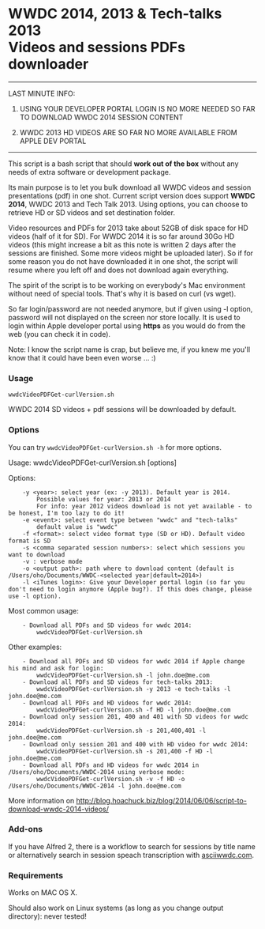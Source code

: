 WWDC 2014, 2013 & Tech-talks 2013 <br/>Videos and sessions PDFs downloader
================

*****
LAST MINUTE INFO:

1) USING YOUR DEVELOPER PORTAL LOGIN IS NO MORE NEEDED SO FAR TO DOWNLOAD WWDC 2014 SESSION CONTENT

2) WWDC 2013 HD VIDEOS ARE SO FAR NO MORE AVAILABLE FROM APPLE DEV PORTAL
*****


This script is a bash script that should **work out of the box** without any needs of extra software or development package.

Its main purpose is to let you bulk download all WWDC videos and session presentations (pdf) in one shot.
Current script version does support **WWDC 2014**, WWDC 2013 and Tech Talk 2013.
Using options, you can choose to retrieve HD or SD videos and set destination folder.

Video resources and PDFs for 2013 take about 52GB of disk space for HD videos (half of it for SD). For WWDC 2014 it is so far around 30Go HD videos (this might increase a bit as this note is written 2 days after the sessions are finished. Some more videos might be uploaded later). So if for some reason you do not have downloaded it in one shot, the script will resume where you left off and does not download again everything. 

The spirit of the script is to be working on everybody's Mac environment without need of special tools. That's why it is based on curl (vs wget).

So far login/password are not needed anymore, but if given using -l option, password will not displayed on the screen nor store locally. It is used to login within Apple developer portal using **https** as you would do from the web (you can check it in code).

Note: I know the script name is crap, but believe me, if you knew me you'll know that it could have been even worse ... :)

### Usage
`wwdcVideoPDFGet-curlVersion.sh`

WWDC 2014 SD videos + pdf sessions will be downloaded by default.

### Options
You can try `wwdcVideoPDFGet-curlVersion.sh -h` for more options.

Usage: 	wwdcVideoPDFGet-curlVersion.sh [options]

Options:

		-y <year>: select year (ex: -y 2013). Default year is 2014. 
			Possible values for year: 2013 or 2014
			For info: year 2012 videos download is not yet available - to be honest, I'm too lazy to do it!
		-e <event>: select event type between "wwdc" and "tech-talks"
			default value is "wwdc"
		-f <format>: select video format type (SD or HD). Default video format is SD
		-s <comma separated session numbers>: select which sessions you want to download
		-v : verbose mode
		-o <output path>: path where to download content (default is /Users/oho/Documents/WWDC-<selected year|default=2014>)
		-l <iTunes login>: Give your Developer portal login (so far you don't need to login anymore (Apple bug?). If this does change, please use -l option).


Most common usage:

		- Download all PDFs and SD videos for wwdc 2014:
			wwdcVideoPDFGet-curlVersion.sh

Other examples:

		- Download all PDFs and SD videos for wwdc 2014 if Apple change his mind and ask for login:
			wwdcVideoPDFGet-curlVersion.sh -l john.doe@me.com
		- Download all PDFs and SD videos for tech-talks 2013:
			wwdcVideoPDFGet-curlVersion.sh -y 2013 -e tech-talks -l john.doe@me.com
		- Download all PDFs and HD videos for wwdc 2014:
			wwdcVideoPDFGet-curlVersion.sh -f HD -l john.doe@me.com
		- Download only session 201, 400 and 401 with SD videos for wwdc 2014:
			wwdcVideoPDFGet-curlVersion.sh -s 201,400,401 -l john.doe@me.com
		- Download only session 201 and 400 with HD video for wwdc 2014:
			wwdcVideoPDFGet-curlVersion.sh -s 201,400 -f HD -l john.doe@me.com
		- Download all PDFs and HD videos for wwdc 2014 in /Users/oho/Documents/WWDC-2014 using verbose mode:
			wwdcVideoPDFGet-curlVersion.sh -v -f HD -o /Users/oho/Documents/WWDC-2014 -l john.doe@me.com
		

More information on http://blog.hoachuck.biz/blog/2014/06/06/script-to-download-wwdc-2014-videos/

### Add-ons
If you have Alfred 2, there is a workflow to search for sessions by title name or alternatively search in session speach transcription with [asciiwwdc.com](http://asciiwwdc.com).


### Requirements
Works on MAC OS X.

Should also work on Linux systems (as long as you change output directory): never tested!

